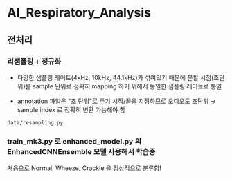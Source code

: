 # AI_Respiratory_Analysis

## 전처리

### 리샘플링 + 정규화

- 다양한 샘플링 레이트(4kHz, 10kHz, 44.1kHz)가 섞여있기 때문에 분할 시점(초단위)를 sample 단위로 정확히 mapping 하기 위해서 동일한 샘플링 레이트로 통일

- annotation 파일은 "초 단위"로 주기 시작/끝을 지정하므로 오디오도 초단위 → sample index 로 정확히 변환 가능해야 함

`data/resampling.py`

### train_mk3.py 로 enhanced_model.py 의 EnhancedCNNEnsemble 모델 사용해서 학습중
처음으로 Normal, Wheeze, Crackle 을 정상적으로 분류함! 